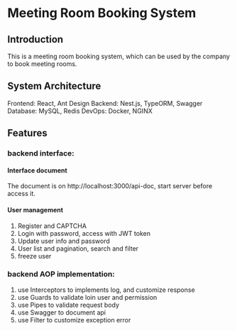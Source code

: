 # Meeting Room Booking System

## Introduction
This is a meeting room booking system, which can be used by the company to book meeting rooms.

## System Architecture
Frontend: React, Ant Design
Backend: Nest.js, TypeORM, Swagger
Database: MySQL, Redis
DevOps: Docker, NGINX

## Features
### backend interface:
#### Interface document
The document is on http://localhost:3000/api-doc, start server before access it.
#### User management
1. Register and CAPTCHA
2. Login with password, access with JWT token
3. Update user info and password
4. User list and pagination, search and filter
5. freeze user

### backend AOP implementation:
1. use Interceptors to implements log, and customize response
2. use Guards to validate loin user and permission
3. use Pipes to validate request body
4. use Swagger to document api
5. use Filter to customize exception error